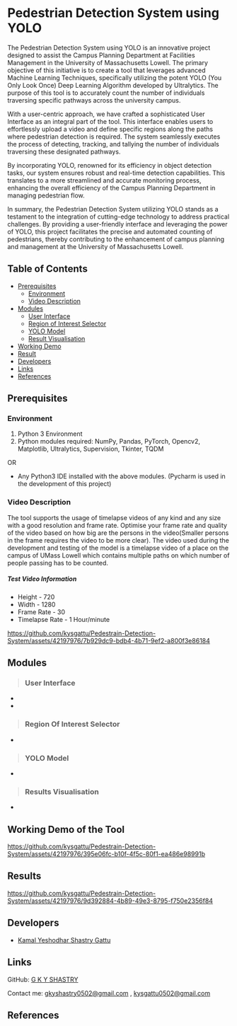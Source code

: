 # Pedestrian Detection System using YOLO
The Pedestrian Detection System using YOLO is an innovative project designed to assist the Campus Planning Department at Facilities Management in the University of Massachusetts Lowell. The primary objective of this initiative is to create a tool that leverages advanced Machine Learning Techniques, specifically utilizing the potent YOLO (You Only Look Once) Deep Learning Algorithm developed by Ultralytics. The purpose of this tool is to accurately count the number of individuals traversing specific pathways across the university campus.

With a user-centric approach, we have crafted a sophisticated User Interface as an integral part of the tool. This interface enables users to effortlessly upload a video and define specific regions along the paths where pedestrian detection is required. The system seamlessly executes the process of detecting, tracking, and tallying the number of individuals traversing these designated pathways.

By incorporating YOLO, renowned for its efficiency in object detection tasks, our system ensures robust and real-time detection capabilities. This translates to a more streamlined and accurate monitoring process, enhancing the overall efficiency of the Campus Planning Department in managing pedestrian flow.

In summary, the Pedestrian Detection System utilizing YOLO stands as a testament to the integration of cutting-edge technology to address practical challenges. By providing a user-friendly interface and leveraging the power of YOLO, this project facilitates the precise and automated counting of pedestrians, thereby contributing to the enhancement of campus planning and management at the University of Massachusetts Lowell.


## Table of Contents
- [Prerequisites](#prerequisites)
    - [Environment](#environment)
    - [Video Description](#video-description)
- [Modules](#modules)
    - [User Interface](#tkmodule)
    - [Region of Interest Selector](#roi)
    - [YOLO Model](#yolo)
    - [Result Visualisation](#visualisation)
- [Working Demo](#demo)
- [Result](#result)
- [Developers](#developers)
- [Links](#links)
- [References](#references)            

## Prerequisites <a name='prerequisites'></a>

### Environment <a name='environment'></a>

1. Python 3 Environment
2. Python modules required: NumPy, Pandas, PyTorch, Opencv2, Matplotlib, Ultralytics, Supervision, Tkinter, TQDM

OR
- Any Python3 IDE installed with the above modules. (Pycharm is used in the development of this project)

### Video Description <a name='video-description'></a>

The tool supports the usage of timelapse videos of any kind and any size with a good resolution and frame rate. Optimise your frame rate and quality of the video based on how big are the persons in the video(Smaller persons in the frame requires the video to be more clear).
The video used during the development and testing of the model is a timelapse video of a place on the campus of UMass Lowell which contains multiple paths on which number of people passing has to be counted.
##### Test Video Information 

- Height - 720
- Width - 1280
- Frame Rate - 30
- Timelapse Rate - 1 Hour/minute


https://github.com/kysgattu/Pedestrain-Detection-System/assets/42197976/7b929dc9-bdb4-4b71-9ef2-a800f3e86184



## Modules<a name='modules'></a>

> ### User Interface <a name = 'tkmodule'></a>

- 
- 

> ### Region Of Interest Selector <a name = 'roi'></a>
- 

> ### YOLO Model <a name = 'yolo'></a>
- 

> ### Results Visualisation <a name = 'visualisation'></a>
- 

## Working Demo of the Tool

https://github.com/kysgattu/Pedestrain-Detection-System/assets/42197976/395e06fc-b10f-4f5c-80f1-ea486e98991b

## Results




https://github.com/kysgattu/Pedestrain-Detection-System/assets/42197976/9d392884-4b89-49e3-8795-f750e2356f84






## Developers <a name='developers'></a>
* [Kamal Yeshodhar Shastry Gattu](https://github.com/kysgattu)
## Links <a name='links'></a>

GitHub:     [G K Y SHASTRY](https://github.com/kysgattu)

Contact me:     <gkyshastry0502@gmail.com> , <kysgattu0502@gmail.com>

## References <a name='references'></a>


